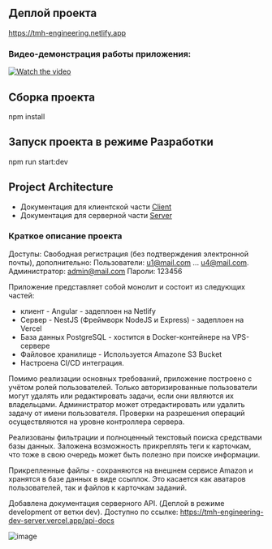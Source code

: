 ## Деплой проекта
https://tmh-engineering.netlify.app

### Видео-демонстрация работы приложения:
[![Watch the video](https://github.com/s2000promax/test_tmh-engineering/assets/16530319/bb71a3fe-94ed-4f5b-bcca-b1e24d57661a)](https://drive.google.com/file/d/1X1KQjLmP6XYzmmbGFgPoDEkMG9C2TqY0/view?usp=sharing)

## Сборка проекта
  npm install

## Запуск проекта в режиме Разработки 
  npm run start:dev

## Project Architecture
  - Документация для клиентской части [Client](/client/README.md)
  - Документация для серверной части [Server](/server/README.md)

### Краткое описание проекта

Доступы: Свободная регистрация (без подтверждения электронной почты), дополнительно:
Пользователи: u1@mail.com ... u4@mail.com.
Администратор: admin@mail.com
Пароли: 123456

Приложение представляет собой монолит и состоит из следующих частей:
- клиент - Angular - задеплоен на Netlify
- Сервер - NestJS (Фреймворк NodeJS и Express) - задеплоен на Vercel
- База данных PostgreSQL - хостится в Docker-контейнере на VPS-сервере
- Файловое хранилище - Используется Amazone S3 Bucket
-  Настроена CI/CD интеграция.

Помимо реализации основных требований, приложение построено с учётом ролей пользователей. Только авторизированные пользователи могут удалять или редактировать задачи, если они являются их владельцами. Администратор может отредактировать или удалить задачу от имени пользователя. Проверки на разрешения операций осуществляются на уровне контроллера сервера.

Реализованы фильтрации и полноценный текстовый поиска средствами базы данных. Заложена возможность прикреплять теги к карточкам, что тоже в свою очередь может быть полезно при поиске информации.

Прикрепленные файлы - сохраняются на внешнем сервисе Amazon и хранятся в базе данных в виде ссыллок. Это касается как аватаров пользователей, так и файлов к карточкам заданий.

Добавлена документация серверного API. 
(Деплой в режиме development от ветки dev). 
Доступно по ссылке: https://tmh-engineering-dev-server.vercel.app/api-docs

![image](https://github.com/s2000promax/test_tmh-engineering/assets/16530319/3506c448-e200-4086-aef8-3f99e7552850)

